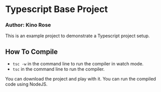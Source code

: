 # Typescript Base Project
### Author: Kino Rose

This is an example project to demonstrate a Typescript project setup.

## How To Compile
* `tsc -w` in the command line to run the compiler in watch mode.
* `tsc` in the command line to run the compiler.


You can download the project and play with it. You can run the compiled code using NodeJS.